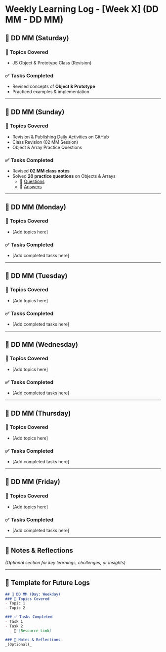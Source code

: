 # Weekly Learning Log - [Week X] (DD MM - DD MM)

## 📅 DD MM (Saturday)
### 📝 Topics Covered
- JS Object & Prototype Class (Revision)

### ✅ Tasks Completed
- Revised concepts of **Object & Prototype**
- Practiced examples & implementation

---

## 📅 DD MM (Sunday)
### 📝 Topics Covered
- Revision & Publishing Daily Activities on GitHub
- Class Revision (02 MM Session)
- Object & Array Practice Questions

### ✅ Tasks Completed
- Revised **02 MM class notes**
- Solved **20 practice questions** on Objects & Arrays  
  - 🔗 [Questions](../week04%2001-07/Object%20&%20array%20pratice%20que.md)  
  - 🔗 [Answers](../week04%2001-07/Object%20&%20array%20pratice.js)  

---

## 📅 DD MM (Monday)
### 📝 Topics Covered
- [Add topics here]

### ✅ Tasks Completed
- [Add completed tasks here]

---

## 📅 DD MM (Tuesday)
### 📝 Topics Covered
- [Add topics here]

### ✅ Tasks Completed
- [Add completed tasks here]

---

## 📅 DD MM (Wednesday)
### 📝 Topics Covered
- [Add topics here]

### ✅ Tasks Completed
- [Add completed tasks here]

---

## 📅 DD MM (Thursday)
### 📝 Topics Covered
- [Add topics here]

### ✅ Tasks Completed
- [Add completed tasks here]

---

## 📅 DD MM (Friday)
### 📝 Topics Covered
- [Add topics here]

### ✅ Tasks Completed
- [Add completed tasks here]

---

## 📌 Notes & Reflections  
*(Optional section for key learnings, challenges, or insights)*  

---

## 📅 Template for Future Logs  
```md
## 📅 DD MM (Day: Weekday)
### 📝 Topics Covered
- Topic 1  
- Topic 2  

### ✅ Tasks Completed
- Task 1  
- Task 2  
  - 🔗 [Resource Link]  

### 📌 Notes & Reflections  
_(Optional)_